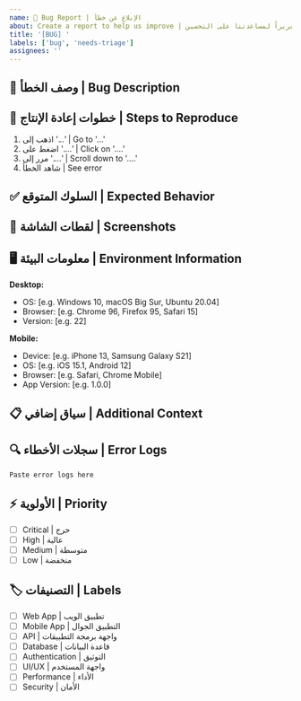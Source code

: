 ```yaml
---
name: 🐛 Bug Report | الإبلاغ عن خطأ
about: Create a report to help us improve | أنشئ تقريراً لمساعدتنا على التحسين
title: '[BUG] '
labels: ['bug', 'needs-triage']
assignees: ''
---
```


## 🐛 وصف الخطأ | Bug Description
<!-- وصف واضح ومختصر للخطأ -->
<!-- A clear and concise description of what the bug is. -->

## 🔄 خطوات إعادة الإنتاج | Steps to Reproduce
<!-- خطوات إعادة إنتاج السلوك -->
<!-- Steps to reproduce the behavior -->

1. اذهب إلى '...' | Go to '...'
2. اضغط على '....' | Click on '....'
3. مرر إلى '....' | Scroll down to '....'
4. شاهد الخطأ | See error

## ✅ السلوك المتوقع | Expected Behavior
<!-- وصف واضح لما كنت تتوقع حدوثه -->
<!-- A clear and concise description of what you expected to happen. -->

## 📱 لقطات الشاشة | Screenshots
<!-- إذا كان ذلك مناسباً، أضف لقطات شاشة لتوضيح المشكلة -->
<!-- If applicable, add screenshots to help explain your problem. -->

## 🖥️ معلومات البيئة | Environment Information
**Desktop:**
- OS: [e.g. Windows 10, macOS Big Sur, Ubuntu 20.04]
- Browser: [e.g. Chrome 96, Firefox 95, Safari 15]
- Version: [e.g. 22]

**Mobile:**
- Device: [e.g. iPhone 13, Samsung Galaxy S21]
- OS: [e.g. iOS 15.1, Android 12]
- Browser: [e.g. Safari, Chrome Mobile]
- App Version: [e.g. 1.0.0]

## 📋 سياق إضافي | Additional Context
<!-- أضف أي سياق آخر حول المشكلة هنا -->
<!-- Add any other context about the problem here. -->

## 🔍 سجلات الأخطاء | Error Logs
<!-- إذا كان متاحاً، أضف سجلات الأخطاء ذات الصلة -->
<!-- If available, add relevant error logs -->

```
Paste error logs here
```

## ⚡ الأولوية | Priority
- [ ] Critical | حرج
- [ ] High | عالية  
- [ ] Medium | متوسطة
- [ ] Low | منخفضة

## 🏷️ التصنيفات | Labels
<!-- حدد التصنيفات المناسبة -->
<!-- Select appropriate labels -->
- [ ] Web App | تطبيق الويب
- [ ] Mobile App | التطبيق الجوال
- [ ] API | واجهة برمجة التطبيقات
- [ ] Database | قاعدة البيانات
- [ ] Authentication | التوثيق
- [ ] UI/UX | واجهة المستخدم
- [ ] Performance | الأداء
- [ ] Security | الأمان
